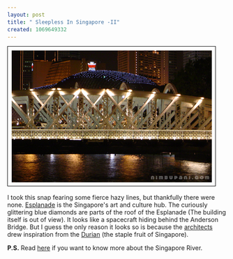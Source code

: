 ```yaml
--- 
layout: post
title: " Sleepless In Singapore -II"
created: 1069649332
---
```

<img alt="The Esplanade" src="/files/esplanade_blog.png">

I took this snap fearing some fierce hazy lines, but thankfully there were none.  <a href="http://esplanade.com.sg">Esplanade</a> is the Singapore's art and culture hub. The curiously glittering blue diamonds are parts of the roof of the Esplanade (The building itself is out of view).  It looks like a spacecraft hiding behind the Anderson Bridge. But I guess the only reason it looks so is because the <a href="http://www.dparchitects.com/new/gallery.html">architects</a> drew inspiration from the  <a href="http://www.durianpalace.com/whatis.htm">Durian</a> (the staple fruit of Singapore). 

<b>P.S.</b> Read <a href="http://www.riversingapore.com/riverstory1.html">here</a> if you want to know more about the Singapore River.
